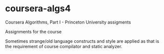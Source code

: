# coursera-algs4
Coursera Algorithms, Part I - Princeton University assigments

Assignments for the course

Sometimes strange/old language constructs and style are applied as that is the requirement of course compilator and static analyzer.
